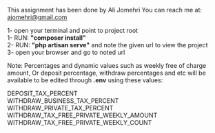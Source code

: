 This assignment has been done by Ali Jomehri You can reach me at: ajomehri@gmail.com

1- open your terminal and point to project root<br>
1- RUN: <b>"composer install"</b><br>
2- RUN: <b>"php artisan serve"</b> and note the given url to view the project<br>
3- open your browser and go to noted url<br>

Note: Percentages and dynamic values such as weekly free of charge amount, Or deposit percentage, withdraw percentages and etc will be available to be edited through
<b>.env</b> using these values:

DEPOSIT_TAX_PERCENT<br>
WITHDRAW_BUSINESS_TAX_PERCENT<br>
WITHDRAW_PRIVATE_TAX_PERCENT<br>
WITHDRAW_TAX_FREE_PRIVATE_WEEKLY_AMOUNT<br>
WITHDRAW_TAX_FREE_PRIVATE_WEEKLY_COUNT<br>